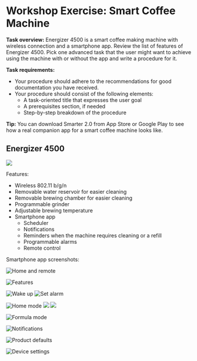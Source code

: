 # Workshop Exercise: Smart Coffee Machine

**Task overview:** Energizer 4500 is a smart coffee making machine with wireless connection and a smartphone app. Review the list of features of Energizer 4500. Pick one advanced task that the user might want to achieve using the machine with or without the app and write a procedure for it.

**Task requirements:** 

* Your procedure should adhere to the recommendations for good documentation you have received.
* Your procedure should consist of the following elements:
	* A task-oriented title that expresses the user goal
	* A prerequisites section, if needed
	* Step-by-step breakdown of the procedure

**Tip:** You can download Smarter 2.0 from App Store or Google Play to see how a real companion app for a smart coffee machine looks like.

## Energizer 4500

![](machine-photo.png)

Features:

* Wireless 802.11 b/g/n
* Removable water reservoir for easier cleaning
* Removable brewing chamber for easier cleaning
* Programmable grinder
* Adjustable brewing temperature
* Smartphone app
	* Scheduler
	* Notifications
	* Reminders when the machine requires cleaning or a refill
	* Programmable alarms 
	* Remote control

Smartphone app screenshots:

![Home and remote](IMG_1925.png)

![Features](IMG_1926.png)

![Wake up](IMG_1927.png)&nbsp;![Set alarm](IMG_1933.png)

![Home mode](IMG_1928.png)&nbsp;![](IMG_1934.png)&nbsp;![](IMG_1935.png)

![Formula mode](IMG_1929.png)

![Notifications](IMG_1930.png)

![Product defaults](IMG_1931.png)

![Device settings](IMG_1932.png)